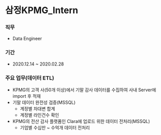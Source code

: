 # 삼정KPMG_Intern


### 직무
  - Data Engineer

### 기간
  - 2020.12.14 ~ 2020.02.28

### 주요 업무(데이터 ETL)
  - KPMG의 고객 사(50개 이상)에서 기말 감사 데이터를 수집하여 사내 Server에 import 후 적재 
  - 기말 데이터 완전성 검증(MSSQL)
    - 계정별 차대변 합계
    - 계정별 라인건수 확인
  - KPMG의 전산 감사 플랫폼인 Clara에 업로드 위한 데이터 전처리(MSSQL)
    - 기업별 수십만 ~ 수억개 데이터 전처리
